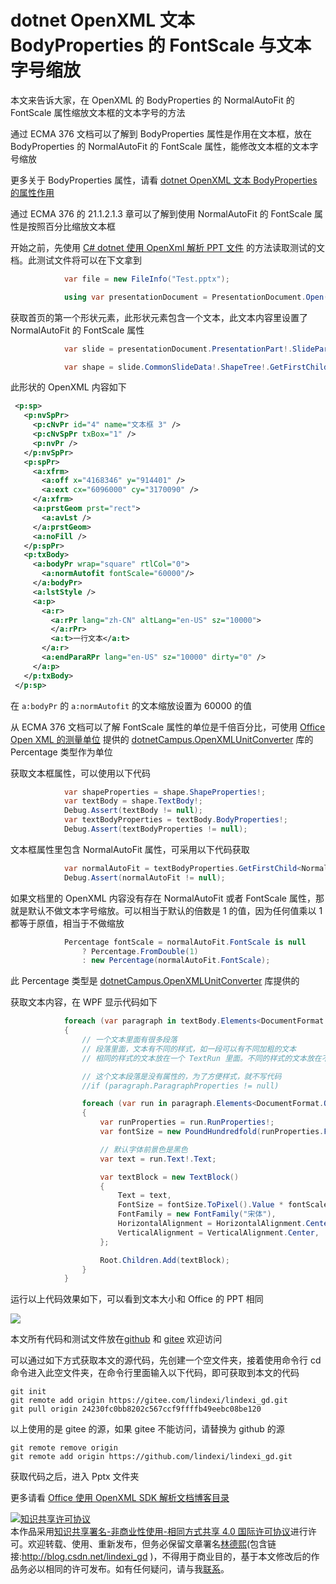 # dotnet OpenXML 文本 BodyProperties 的 FontScale 与文本字号缩放

本文来告诉大家，在 OpenXML 的 BodyProperties 的 NormalAutoFit 的 FontScale 属性缩放文本框的文本字号的方法

<!--more-->
<!-- CreateTime:2021/12/29 17:56:48 -->

<!-- 发布 -->

通过 ECMA 376 文档可以了解到 BodyProperties 属性是作用在文本框，放在 BodyProperties 的 NormalAutoFit 的 FontScale 属性，能修改文本框的文本字号缩放

更多关于 BodyProperties 属性，请看  [dotnet OpenXML 文本 BodyProperties 的属性作用](https://blog.lindexi.com/post/dotnet-OpenXML-%E6%96%87%E6%9C%AC-BodyProperties-%E7%9A%84%E5%B1%9E%E6%80%A7%E4%BD%9C%E7%94%A8.html )

通过 ECMA 376 的 21.1.2.1.3 章可以了解到使用 NormalAutoFit 的 FontScale 属性是按照百分比缩放文本框

开始之前，先使用 [C# dotnet 使用 OpenXml 解析 PPT 文件](https://blog.lindexi.com/post/C-dotnet-%E4%BD%BF%E7%94%A8-OpenXml-%E8%A7%A3%E6%9E%90-PPT-%E6%96%87%E4%BB%B6.html) 的方法读取测试的文档。此测试文件将可以在下文拿到

```csharp
            var file = new FileInfo("Test.pptx");

            using var presentationDocument = PresentationDocument.Open(file.FullName, false);
```

获取首页的第一个形状元素，此形状元素包含一个文本，此文本内容里设置了 NormalAutoFit 的 FontScale 属性

```csharp
            var slide = presentationDocument.PresentationPart!.SlideParts.First().Slide;

            var shape = slide.CommonSlideData!.ShapeTree!.GetFirstChild<Shape>()!;
```

此形状的 OpenXML 内容如下

```xml
 <p:sp>
   <p:nvSpPr>
     <p:cNvPr id="4" name="文本框 3" />
     <p:cNvSpPr txBox="1" />
     <p:nvPr />
   </p:nvSpPr>
   <p:spPr>
     <a:xfrm>
       <a:off x="4168346" y="914401" />
       <a:ext cx="6096000" cy="3170090" />
     </a:xfrm>
     <a:prstGeom prst="rect">
       <a:avLst />
     </a:prstGeom>
     <a:noFill />
   </p:spPr>
   <p:txBody>
     <a:bodyPr wrap="square" rtlCol="0">
       <a:normAutofit fontScale="60000"/>
     </a:bodyPr>
     <a:lstStyle />
     <a:p>
       <a:r>
         <a:rPr lang="zh-CN" altLang="en-US" sz="10000">
         </a:rPr>
         <a:t>一行文本</a:t>
       </a:r>
       <a:endParaRPr lang="en-US" sz="10000" dirty="0" />
     </a:p>
   </p:txBody>
 </p:sp>
```

在 `a:bodyPr` 的 `a:normAutofit` 的文本缩放设置为 60000 的值

从 ECMA 376 文档可以了解 FontScale 属性的单位是千倍百分比，可使用 [Office Open XML 的测量单位](https://blog.lindexi.com/post/Office-Open-XML-%E7%9A%84%E6%B5%8B%E9%87%8F%E5%8D%95%E4%BD%8D.html ) 提供的 [dotnetCampus.OpenXMLUnitConverter](https://www.nuget.org/packages/dotnetCampus.OpenXMLUnitConverter) 库的 Percentage 类型作为单位

获取文本框属性，可以使用以下代码

```csharp
            var shapeProperties = shape.ShapeProperties!;
            var textBody = shape.TextBody!;
            Debug.Assert(textBody != null);
            var textBodyProperties = textBody.BodyProperties!;
            Debug.Assert(textBodyProperties != null);
```

文本框属性里包含 NormalAutoFit 属性，可采用以下代码获取

```csharp
            var normalAutoFit = textBodyProperties.GetFirstChild<NormalAutoFit>()!;
            Debug.Assert(normalAutoFit != null);
```

如果文档里的 OpenXML 内容没有存在 NormalAutoFit 或者 FontScale 属性，那就是默认不做文本字号缩放。可以相当于默认的倍数是 1 的值，因为任何值乘以 1 都等于原值，相当于不做缩放

```csharp
            Percentage fontScale = normalAutoFit.FontScale is null
                ? Percentage.FromDouble(1)
                : new Percentage(normalAutoFit.FontScale);
```

此 Percentage 类型是 [dotnetCampus.OpenXMLUnitConverter](https://www.nuget.org/packages/dotnetCampus.OpenXMLUnitConverter) 库提供的

获取文本内容，在 WPF 显示代码如下

```csharp
            foreach (var paragraph in textBody.Elements<DocumentFormat.OpenXml.Drawing.Paragraph>())
            {
                // 一个文本里面有很多段落
                // 段落里面，文本有不同的样式，如一段可以有不同加粗的文本
                // 相同的样式的文本放在一个 TextRun 里面。不同的样式的文本放在不同的 TextRun 里面

                // 这个文本段落是没有属性的，为了方便样式，就不写代码
                //if (paragraph.ParagraphProperties != null)

                foreach (var run in paragraph.Elements<DocumentFormat.OpenXml.Drawing.Run>())
                {
                    var runProperties = run.RunProperties!;
                    var fontSize = new PoundHundredfold(runProperties.FontSize!.Value).ToPound();

                    // 默认字体前景色是黑色
                    var text = run.Text!.Text;

                    var textBlock = new TextBlock()
                    {
                        Text = text,
                        FontSize = fontSize.ToPixel().Value * fontScale.DoubleValue,
                        FontFamily = new FontFamily("宋体"),
                        HorizontalAlignment = HorizontalAlignment.Center,
                        VerticalAlignment = VerticalAlignment.Center,
                    };

                    Root.Children.Add(textBlock);
                }
            }
```

运行以上代码效果如下，可以看到文本大小和 Office 的 PPT 相同

<!-- ![](image/dotnet OpenXML 文本 BodyProperties 的 FontScale 与文本字号缩放/dotnet OpenXML 文本 BodyProperties 的 FontScale 与文本字号缩放0.png) -->

![](http://cdn.lindexi.site/lindexi%2F202112291941337563.jpg)

本文所有代码和测试文件放在[github](https://github.com/lindexi/lindexi_gd/tree/24230fc0bb8202c567ccf9ffffb49eebc08be120/Pptx) 和 [gitee](https://gitee.com/lindexi/lindexi_gd/tree/24230fc0bb8202c567ccf9ffffb49eebc08be120/Pptx) 欢迎访问

可以通过如下方式获取本文的源代码，先创建一个空文件夹，接着使用命令行 cd 命令进入此空文件夹，在命令行里面输入以下代码，即可获取到本文的代码

```
git init
git remote add origin https://gitee.com/lindexi/lindexi_gd.git
git pull origin 24230fc0bb8202c567ccf9ffffb49eebc08be120
```

以上使用的是 gitee 的源，如果 gitee 不能访问，请替换为 github 的源

```
git remote remove origin
git remote add origin https://github.com/lindexi/lindexi_gd.git
```

获取代码之后，进入 Pptx 文件夹

更多请看 [Office 使用 OpenXML SDK 解析文档博客目录](https://blog.lindexi.com/post/Office-%E4%BD%BF%E7%94%A8-OpenXML-SDK-%E8%A7%A3%E6%9E%90%E6%96%87%E6%A1%A3%E5%8D%9A%E5%AE%A2%E7%9B%AE%E5%BD%95.html )

<a rel="license" href="http://creativecommons.org/licenses/by-nc-sa/4.0/"><img alt="知识共享许可协议" style="border-width:0" src="https://i.creativecommons.org/l/by-nc-sa/4.0/88x31.png" /></a><br />本作品采用<a rel="license" href="http://creativecommons.org/licenses/by-nc-sa/4.0/">知识共享署名-非商业性使用-相同方式共享 4.0 国际许可协议</a>进行许可。欢迎转载、使用、重新发布，但务必保留文章署名[林德熙](http://blog.csdn.net/lindexi_gd)(包含链接:http://blog.csdn.net/lindexi_gd )，不得用于商业目的，基于本文修改后的作品务必以相同的许可发布。如有任何疑问，请与我[联系](mailto:lindexi_gd@163.com)。
